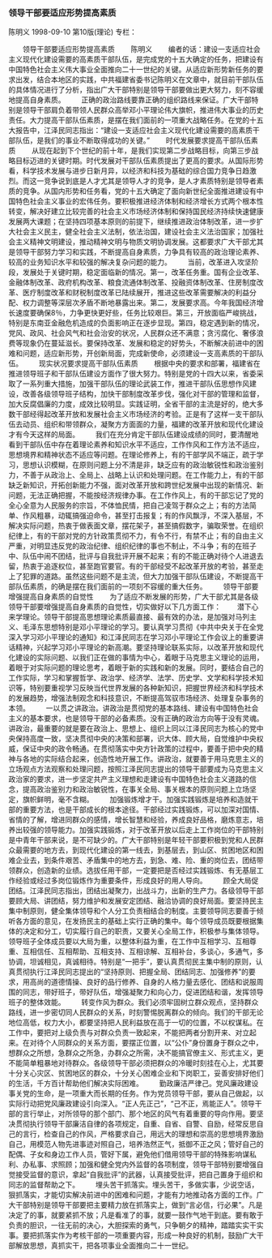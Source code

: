 ### 领导干部要适应形势提高素质
陈明义
1998-09-10
第10版(理论)
专栏：

　　领导干部要适应形势提高素质
　　陈明义
　　编者的话：建设一支适应社会主义现代化建设需要的高素质干部队伍，是完成党的十五大确定的任务，把建设有中国特色社会主义伟大事业全面推向二十一世纪的关键。从适应新形势新任务的要求出发，结合本地区的实践，中共福建省委书记陈明义在文章中，就目前干部队伍的具体情况进行了分析，指出广大干部特别是领导干部要做出更大努力，刻不容缓地提高自身素质。
　　正确的政治路线要靠正确的组织路线来保证。广大干部特别是领导干部肩负着带领人民群众高举邓小平理论伟大旗帜，推进伟大事业的历史责任。大力提高干部队伍素质，是摆在我们面前的一项重大战略任务。在党的十五大报告中，江泽民同志指出：“建设一支适应社会主义现代化建设需要的高素质干部队伍，是我们的事业不断取得成功的关键。”
　　时代发展要求提高干部队伍素质
　　从现在起到下个世纪的前十年，是我们实现第二步战略目标，向第三步战略目标迈进的关键时期。时代发展对干部队伍素质提出了更高的要求。从国际形势看，科学技术发展与进步日新月异，以经济和科技为基础的综合国力竞争日趋激烈。而这一竞争说到底是人才尤其是领导人才的竞争，是人才素质特别是领导者素质的竞争。从国内形势和任务看，党的十五大确定了面向新世纪全面推进建设有中国特色社会主义事业的宏伟任务。要积极推进经济体制和经济增长方式两个根本性转变，解决好建立比较完善的社会主义市场经济体制和保持国民经济持续快速健康发展两大课题；在坚持四项基本原则的前提下，继续推进政治体制改革，进一步扩大社会主义民主，健全社会主义法制，依法治国，建设社会主义法治国家；加强社会主义精神文明建设，推动精神文明与物质文明协调发展。这都要求广大干部尤其是领导干部努力学习和实践，不断提高自身素质，力争具有较高的政治理论素养、较高的业务知识水平和较强的解决复杂问题的能力。
　　当前，改革进入攻坚阶段，发展处于关键时期，稳定面临新的情况。第一，改革任务重。国有企业改革、金融体制改革、政府机构改革、粮食流通体制改革、投融资体制改革、住房制度改革、医疗制度改革和财税制度改革已陆续展开，推进这些改革需要解决的利益分配、权力调整等深层次矛盾不断地暴露出来。第二，发展要求高。今年我国经济增长速度要确保8％，力争更快更好些，任务比较艰巨。第三，开放面临严峻挑战，特别是东南亚金融危机造成的负面影响正在逐步显现。第四，稳定遇到新的情况，党风、政风、社会风气和社会治安的状况，人民群众还不满意；贪污腐化、奢侈浪费等现象仍在蔓延滋长。要保持改革、发展和稳定的好势头，不断解决前进中的困难和问题，适应新形势，开创新局面，完成新使命，必须建设一支高素质的干部队伍。
　　现实状况要求提高干部队伍素质
　　根据中央的要求和部署，福建省在推进领导班子和干部队伍建设方面作了很大努力。特别是党的十四大以来，省委采取了一系列重大措施，加强干部队伍的理论武装工作，推进干部队伍思想作风建设，改善各级领导班子结构，加快干部制度改革步伐，强化对干部的管理和监督，加大反腐倡廉的力度，成效比较明显。实践证明，全省干部的主流是好的，绝大多数干部经得起改革开放和发展社会主义市场经济的考验。正是有了这样一支干部队伍去动员、组织和带领群众，凝聚方方面面的力量，福建的改革开放和现代化建设才有今天这样的局面。
　　我们在充分肯定干部队伍建设成绩的同时，要清醒地看到干部队伍中存在着理论素养和知识水平不适应，工作作风和工作方法不适应，思想境界和精神状态不适应等问题。在理论修养上，有的干部学风不端正，疏于学习，思想认识模糊，在原则问题上分不清是非，缺乏应有的政治敏锐性和政治鉴别力，不善于从政治上、全局上、战略上认识和处理问题。在工作能力上，有的干部缺乏新知识，开拓创新能力不强，面对改革开放和跨世纪发展中出现的新情况、新问题，无法正确把握，不能按经济规律办事。在工作作风上，有的干部忘记了党的全心全意为人民服务的宗旨，不体恤民情，把自己凌驾于群众之上；有的方法简单、作风粗暴，动辄搞强迫命令，甚至打击报复；有的作风飘浮，不深入基层，不解决实际问题，热衷于做表面文章，摆花架子，甚至搞假数字，骗取荣誉。在组织纪律上，有的干部对党的方针政策贯彻不力，有令不行，有禁不止；有的自由主义严重，对明显违反党的政治纪律、组织纪律的事也不制止，不斗争；有的在班子中、队伍中闹不团结，批评与自我批评开展不起来；有的不能正确对待个人进退去留，热衷于追逐权位，甚至跑官要官。有的干部经受不起改革开放的考验，甚至走上了犯罪的道路。虽然这些问题不是主流，但大力加强干部队伍建设，不断提高干部队伍素质，的确是摆在我们面前的一项刻不容缓的重大任务。
　　领导干部要增强提高自身素质的自觉性
　　为了适应不断发展的形势，广大干部尤其是各级领导干部要增强提高自身素质的自觉性，切实做好以下几方面工作：
　　潜下心来学理论。领导干部提高思想理论素质最直接、最有效的办法，是加强对马列主义、毛泽东思想特别是邓小平理论的学习。要认真学习贯彻《中共中央关于在全党深入学习邓小平理论的通知》和江泽民同志在学习邓小平理论工作会议上的重要讲话精神，兴起学习邓小平理论的新高潮。要坚持理论联系实际，以改革开放和现代化建设的实际问题、以我们正在做的事情为中心，着眼于马克思主义理论的运用，着眼于对实际问题的理论思考，着眼于新的实践和新的发展。同时，要结合自己的工作实际，学习和掌握哲学、政治学、经济学、法学、历史学、文学和科学技术知识等，特别要重视学习反映当代世界发展的各种新知识，把握世界经济和科学技术的发展趋势，增强法制观念和科技意识，不断提高驾驭市场经济、处理复杂事务的本领。
　　一以贯之讲政治。讲政治是贯彻党的基本路线、建设有中国特色社会主义的基本要求，也是领导干部的必备素质。没有正确的政治方向等于没有灵魂。讲政治，最重要的就是要在政治上、思想上、组织上同以江泽民同志为核心的党中央保持高度一致，坚决贯彻中央的决策和部署，识大体、顾大局，自觉维护中央权威，保证中央的政令畅通。在贯彻落实中央方针政策的过程中，要善于把中央的精神与各地的实际结合起来，创造性地开展工作。讲政治，就要善于用马克思主义的立场观点方法观察和处理问题，按照江泽民同志提出的领导干部要成为马克思主义政治家的要求，进一步坚定共产主义理想和走建设有中国特色社会主义道路的信念，提高政治鉴别力和政治敏锐性，在事关全局、事关根本的原则问题上立场坚定，旗帜鲜明，毫不含糊。
　　加强锻炼增才干。加强实践锻炼是培养和造就干部的重要方法，也是干部成长的根本途径。干部经过实践锻炼，可以加深对国情、省情的了解，增进同群众的感情，增长智慧和经验，养成良好品格，磨炼意志，培养出较强的领导能力。加强实践锻炼，对于改革开放以后走上工作岗位的干部特别是中青年干部来说，是不可缺少的。广大干部特别是年轻干部要积极到党和人民群众最需要的地方去，到现代化建设的第一线去，到基层去，到山区、贫困地区和困难企业去，到条件艰苦、矛盾集中的地方去，到急、难、险、重的岗位去，团结带领群众，创造新的业绩。选拔任用干部，一定要把是否经过实践锻炼、有无基层工作经验或经过多岗位锻炼作为重要条件，形成良好的用人导向。
　　顾全大局促团结。江泽民同志指出，团结出凝聚力，出战斗力，出新的生产力。各级领导干部要顾大局、讲团结，努力维护和发展安定团结、融洽协调的良好局面。要坚持民主集中制原则，健全集体领导和个人分工负责相结合的制度。主要领导同志要善于倾听各方面的意见，在发扬民主的基础上实行正确的集中。每个领导成员既要根据集体的决定和分工，切实履行自己的职责，又要关心全局工作，积极参与集体领导。领导班子全体成员要以大局为重，以整体利益为重，在工作中互相学习、互相尊重、互相信任、互相帮助、互相支持、互相谅解、互相补台，多谈心，多通气，多协调，坦诚相见，真诚相待。特别是“一把手”，要认真贯彻民主集中制的原则，认真贯彻执行江泽民同志提出的“坚持原则、把握全局、团结同志、加强修养”的要求，用高尚的道德情操、良好的品行修养、自身的人格力量去感化、团结和说服周围的同志，带好班子，带好队伍，增强凝聚力和向心力，促进团结和谐，发挥领导班子的整体效能。
　　转变作风为群众。我们必须牢固树立群众观点，坚持群众路线，进一步密切同人民群众的关系，时刻警惕脱离群众的倾向。我们的干部无论地位高低，权力大小，都要坚持把人民利益放在高于一切的位置，不以权谋私。在工作中，要把对上级负责与对群众负责一致起来，不能把两者分割开来、对立起来。在对待个人同群众的关系方面，要摆正位置，以“公仆”身份置身于群众之中，想群众之所想，急群众之所急，办群众之所需，决不能搞官僚主义、形式主义，更不能简单粗暴地对待群众。各级领导干部必须把群众的冷暖时刻挂在心上，尤其要十分关心灾区、贫困地区的群众，十分关心困难企业和下岗职工，妥善安排好他们的生活，千方百计帮助他们解决实际困难。
　　勤政廉洁严律己。党风廉政建设事关党的生命，是一项重大而长期的任务。作为党员领导干部，要从自己做起，以实际行动把党风廉政建设引向深入。“正人先正己”，“己不正，焉能正人”。领导干部的言行举止，对所领导的那个部门、那个地区的风气有着重要的导向作用。要坚决贯彻执行领导干部廉洁自律的各项规定，自重、自省、自警、自励，经常反思自己的言行，检查自己的作风，严格要求自己，用远大的理想和崇高的思想境界激励自己，用模范人物先进事迹对照自己，培养浩然正气，抵御不正之风；管好自己的配偶、子女和身边工作人员，管好下属，避免他们借用领导干部的特殊影响谋私利、办私事、求照顾；加强和健全党内外监督的各项制度，领导干部特别要增强自觉接受监督的意识，拿起“自我批评”的武器，认真接受批评，把自己置身于组织和同志的监督帮助之下。
　　埋头苦干抓落实。埋头苦干，多做实事，少说空话，狠抓落实，才能切实解决前进中的困难和问题，才能有力地推动各方面的工作。广大干部特别是领导干部要把主要精力放在抓落实上，做到“言必信，行必果”。凡是决定了的事，就要紧抓不放；凡是看准了的事，就要一鼓作气地干到底。要有敢于负责的胆识，一往无前的决心，大胆探索的勇气，只争朝夕的精神，踏踏实实干实事。要把抓落实作为考核干部的一项重要内容，形成一种良好的机制，鼓励广大干部解放思想，真抓实干，把各项事业全面推向二十一世纪。
